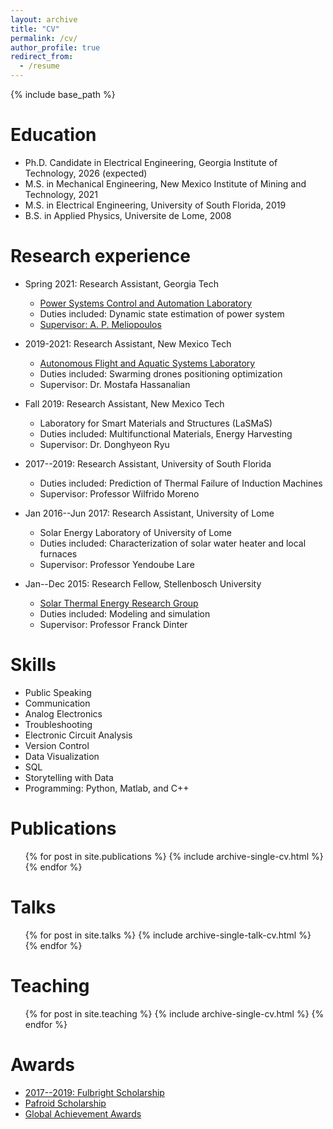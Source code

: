 ```yaml
---
layout: archive
title: "CV"
permalink: /cv/
author_profile: true
redirect_from:
  - /resume
---
```


{% include base_path %}

Education
======
* Ph.D. Candidate in Electrical Engineering, Georgia Institute of Technology, 2026 (expected)
* M.S. in Mechanical Engineering, New Mexico Institute of Mining and Technology, 2021
* M.S. in Electrical Engineering, University of South Florida, 2019
* B.S. in Applied Physics, Universite de Lome, 2008
  
  
  

Research experience
======
* Spring 2021: Research Assistant, Georgia Tech
  * [Power Systems Control and Automation Laboratory](https://pscal.ece.gatech.edu/)
  * Duties included: Dynamic state estimation of power system
  * [Supervisor:  A. P. Meliopoulos](https://ece.gatech.edu/directory/p-meliopoulos)

* 2019-2021: Research Assistant, New Mexico Tech
  * [Autonomous Flight and Aquatic Systems Laboratory](https://sites.google.com/nmt.edu/afasl/research?authuser=0)
  * Duties included: Swarming drones positioning optimization
  * Supervisor: Dr. Mostafa Hassanalian
 
* Fall 2019: Research Assistant, New Mexico Tech
  * Laboratory for Smart Materials and Structures (LaSMaS)
  * Duties included: Multifunctional Materials, Energy Harvesting
  * Supervisor: Dr. Donghyeon Ryu
 
* 2017--2019: Research Assistant, University of South Florida
  * Duties included: Prediction of Thermal Failure of Induction Machines
  * Supervisor: Professor Wilfrido Moreno
 
* Jan 2016--Jun 2017: Research Assistant, University of Lome
  * Solar Energy Laboratory of University of Lome
  * Duties included: Characterization of solar water heater and local furnaces
  * Supervisor: Professor Yendoube Lare

* Jan--Dec 2015: Research Fellow, Stellenbosch University
  * [Solar Thermal Energy Research Group](https://sterg.sun.ac.za/)
  * Duties included: Modeling and simulation
  * Supervisor: Professor Franck Dinter
  
Skills
======
* Public Speaking
* Communication
* Analog Electronics
* Troubleshooting
* Electronic Circuit Analysis
* Version Control
* Data Visualization
* SQL
* Storytelling with Data
* Programming: Python, Matlab, and C++

Publications
======
  <ul>{% for post in site.publications %}
    {% include archive-single-cv.html %}
  {% endfor %}</ul>
  
Talks
======
  <ul>{% for post in site.talks %}
    {% include archive-single-talk-cv.html %}
  {% endfor %}</ul>
  
Teaching
======
  <ul>{% for post in site.teaching %}
    {% include archive-single-cv.html %}
  {% endfor %}</ul>
  
Awards
======
* [2017--2019: Fulbright Scholarship](https://fulbrightscholars.org/non-us-scholars)
* [Pafroid Scholarship](https://www0.sun.ac.za/international/assets/files/Take%20Note%20Newsletter%20(06%20May%202014).pdf)
* [Global Achievement Awards](https://www.usf.edu/world/about/news/2017-global-achievement-awards.aspx)

